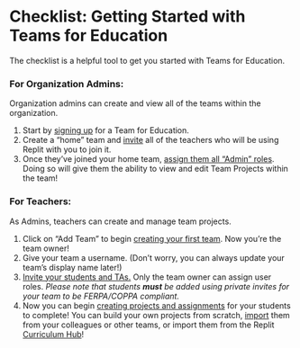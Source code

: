 # Checklist: Getting Started with Teams for Education

The checklist is a helpful tool to get you started with Teams for Education. 

### For Organization Admins:

Organization admins can create and view all of the teams within the organization.

1. Start by [signing up](./creating-managing-teams) for a Team for Education. 
2. Create a “home” team and [invite](./inviting-managing-users#inviting-teachers-students) all of the teachers who will be using Replit with you to join it.
3. Once they’ve joined your home team, [assign them all “Admin” roles](./inviting-managing-users#assigning-user-roles). Doing so will give them the ability to view and edit Team Projects within the team!

### For Teachers: 

As Admins, teachers can create and manage team projects.

1. Click on “Add Team” to begin [creating your first team](./creating-managing-teams#creating-teams). Now you’re the team owner!
2. Give your team a username. (Don’t worry, you can always update your team’s display name later!)
3. [Invite your students and TAs.](./inviting-managing-users) Only the team owner can assign user roles. *Please note that students **must** be added using private invites for your team to be FERPA/COPPA compliant.*
4. Now you can begin [creating projects and assignments](./creating-managing-projects) for your students to complete! 
You can build your own projects from scratch, [import](./creating-managing-projects#copying-projects-to-other-teams) them from your colleagues or other teams, or import them from the Replit [Curriculum Hub](https://replit.com/curriculum)! 
